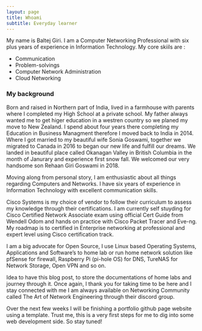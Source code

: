 ```yaml
---
layout: page
title: Whoami
subtitle: Everyday learner
---
```


My name is Baltej Giri. I am a Computer Networking Professional with six plus years of experience in Information Technology. My core skiils are :

- Communication
- Problem-solvings
- Computer Network Administration
- Cloud Networking

### My background

Born and raised in Northern part of India, lived in a farmhouse with parents where I completed my High School at a private school. My father always wanted me to get higer education in a westren country so we planed my move to New Zealand. I spend about four years there completing my Education in Business Managment therefore I moved back to India in 2014. Where I got married to my beautiful wife Sonia Goswami, together we migrated to Canada in 2016 to began our new life and fulfill our dreams. We landed in beautiful place called Okanagan Valley in British Columbia in the month of Janurary and experience first snow fall. We welcomed our very handsome son Rehaan Giri Goswami in 2018.

Moving along from personal story, I am enthusiastic about all things regarding Computers and Networks. I have six years of experience in Information Technology with excellent communication skills.

Cisco Systems is my choice of vendor to follow their curriculum to assess my knowledge through their certifications. I am currently self stuyding for Cisco Certified Network Associate exam using official Cert Guide from Wendell Odom and hands on practice with Cisco Packet Tracer and Eve-ng. My roadmap is to certified in Enterprise networking at professional and expert level using Cisco certification track.

I am a big advocate for Open Source, I use Linux based Operating Systems, Applications and Software’s to home lab or run home network solution like pfSense for firewall, Raspberry Pi (pi-hole OS) for DNS, TureNAS for Network Storage, Open VPN and so on.

Idea to have this blog post, to store the documentations of home labs and journey through it. Once again, I thank you for taking time to be here and I stay connected with me I am always available on Networking Community called The Art of Network Engineering through their discord group.

Over the next few weeks I will be finishing a portfolio github page website using a template. Trust me, this is a very first steps for me to dig into some web development side. So stay tuned!
